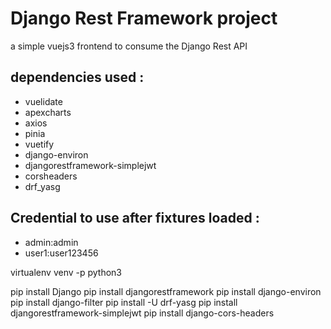 
# Django Rest Framework project

a simple vuejs3 frontend to consume the Django Rest API


## dependencies used :

-  vuelidate  
-  apexcharts  
-  axios  
-  pinia  
-  vuetify  
-  django-environ
-  djangorestframework-simplejwt
-  corsheaders
-  drf_yasg
 
## Credential to use after fixtures loaded :  

-  admin:admin 
-  user1:user123456 


virtualenv venv -p python3

pip install Django
pip install djangorestframework
pip install django-environ
pip install django-filter
pip install -U drf-yasg
pip install djangorestframework-simplejwt
pip install django-cors-headers